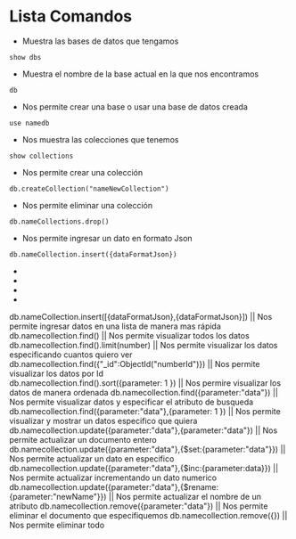 # Lista Comandos

- Muestra las bases de datos que tengamos
```
show dbs 
```
- Muestra el nombre de la base actual en la que nos encontramos
```
db  
```
- Nos permite crear una base o usar una base de datos creada
```
use namedb 
```
- Nos muestra las colecciones que tenemos 
```
show collections         
```
- Nos permite crear una colección
```
db.createCollection("nameNewCollection")       
```
-  Nos permite eliminar una colección
```
db.nameCollections.drop()          
```
- Nos permite ingresar un dato en formato Json 
```
db.nameCollection.insert({dataFormatJson})          
```
-
-
-
-



           
db.nameCollection.insert([{dataFormatJson},{dataFormatJson}])                    ||    Nos permite ingresar datos en una lista de manera mas rápida
db.namecollection.find()                                                         ||    Nos permite visualizar todos los datos
db.namecollection.find().limit(number)                                           ||    Nos permite visualizar los datos especificando cuantos quiero ver 
db.namecollection.find({"_id":ObjectId("numberId")})                             ||    Nos permite visualizar los datos por Id  
db.namecollection.find().sort({parameter: 1 })                                   ||    Nos permire visualizar los datos de manera ordenada
db.namecollection.find({parameter:"data"})                                       ||    Nos permite visualizar datos y especificar el atributo de busqueda
db.namecollection.find({parameter:"data"},{parameter: 1 })                       ||    Nos permite visualizar y mostrar un datos especifico que quiera
db.namecollection.update({parameter:"data"},{parameter:"data"})                  ||    Nos permite actualizar un documento entero 
db.namecollection.update({parameter:"data"},{$set:{parameter:"data"}})           ||    Nos permite actualizar un dato en especifico 
db.namecollection.update({parameter:"data"},{$inc:{parameter:data}})             ||    Nos permite actualizar incrementando un dato numerico
db.namecollection.update({parameter:"data"},{$rename:{parameter:"newName"}})     ||    Nos permite actualizar el nombre de un atributo 
db.namecollection.remove({parameter:"data"})                                     ||    Nos permite eliminar el documento que especifiquemos 
db.namecollection.remove({})                                                     ||    Nos permite eliminar todo 



  




